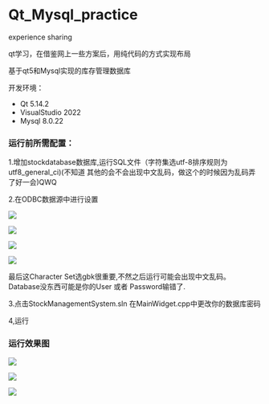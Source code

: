 # Qt_Mysql_practice
experience sharing

qt学习，在借鉴网上一些方案后，用纯代码的方式实现布局

基于qt5和Mysql实现的库存管理数据库

开发环境：

- Qt 5.14.2
- VisualStudio 2022
- Mysql 8.0.22

### 运行前所需配置：

1.增加stockdatabase数据库,运行SQL文件（字符集选utf-8排序规则为utf8_general_ci)(不知道 其他的会不会出现中文乱码，做这个的时候因为乱码弄了好一会)QWQ

2.在ODBC数据源中进行设置

 ![]([D:\Github\Qt_Mysql_practice_clean\img\1.png](https://github.com/QWSFAY/Qt_Mysql_practice/blob/main/img/1.png))

![](D:\Github\Qt_Mysql_practice_clean\img\2.png)

![](D:\Github\Qt_Mysql_practice_clean\img\3.png)

![](D:\Github\Qt_Mysql_practice_clean\img\4.png)

最后这Character Set选gbk很重要,不然之后运行可能会出现中文乱码。Database没东西可能是你的User 或者 Password输错了.

3.点击StockManagementSystem.sln 在MainWidget.cpp中更改你的数据库密码

4,运行

### 运行效果图

![](D:\Github\Qt_Mysql_practice_clean\img\5.png)

![](D:\Github\Qt_Mysql_practice_clean\img\6.png)

![](D:\Github\Qt_Mysql_practice_clean\img\7.png)
